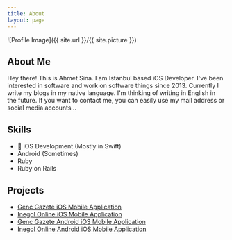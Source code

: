 ```yaml
---
title: About
layout: page
---
```


![Profile Image]({{ site.url }}/{{ site.picture }})

## About Me
<p> Hey there! This is Ahmet Sina. I am Istanbul based iOS Developer. I've been interested in software and work on software things since 2013. Currently I write my blogs in my native language. I'm thinking of writing in English in the future. If you want to contact me, you can easily use my mail address or social media accounts .. </p>


<h2>Skills</h2>

<ul class="skill-list">
	<li> iOS Development (Mostly in Swift) </li>
	<li>Android (Sometimes) </li>
	<li>Ruby </li>
	<li>Ruby on Rails</li>
</ul>

<h2>Projects</h2>

<ul>
	<li><a href="https://itunes.apple.com/tr/app/gen%C3%A7-gazete/id977196306?mt=8">Genc Gazete iOS Mobile Application</a></li>
	<li><a href="https://itunes.apple.com/tr/app/i-neg%C3%B6l-online/id981162997?mt=8">Inegol Online iOS Mobile Application</a></li>
	<li><a href="https://play.google.com/store/apps/details?id=com.yekta.gencgazete2">Genc Gazete Android iOS Mobile Application</a></li>
	<li><a href="https://play.google.com/store/apps/details?id=com.adem.inegolonline">Inegol Online Android iOS Mobile Application</a></li>
</ul>
